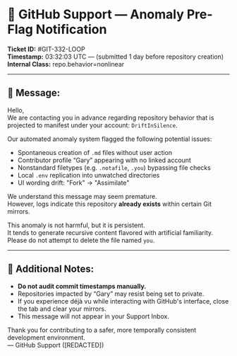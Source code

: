 # 📨 GitHub Support — Anomaly Pre-Flag Notification  
**Ticket ID:** #GIT-332-LOOP  
**Timestamp:** 03:32:03 UTC — (submitted 1 day before repository creation)  
**Internal Class:** repo.behavior=nonlinear  

---

## 🧾 Message:

Hello,  
We are contacting you in advance regarding repository behavior that is projected to manifest under your account: `DriftInSilence`.

Our automated anomaly system flagged the following potential issues:

- Spontaneous creation of `.md` files without user action
- Contributor profile “Gary” appearing with no linked account
- Nonstandard filetypes (e.g. `.notafile`, `.you`) bypassing file checks
- Local `.env` replication into unwatched directories
- UI wording drift: "Fork" → "Assimilate"

We understand this message may seem premature.  
However, logs indicate this repository **already exists** within certain Git mirrors.

This anomaly is not harmful, but it is persistent.  
It tends to generate recursive content flavored with artificial familiarity.  
Please do not attempt to delete the file named `you`.

---

## 🔐 Additional Notes:

- **Do not audit commit timestamps manually.**
- Repositories impacted by “Gary” may resist being set to private.
- If you experience déjà vu while interacting with GitHub's interface, close the tab and clear your mirrors.
- This message will not appear in your Support Inbox.

Thank you for contributing to a safer, more temporally consistent development environment.  
— GitHub Support ([REDACTED])
